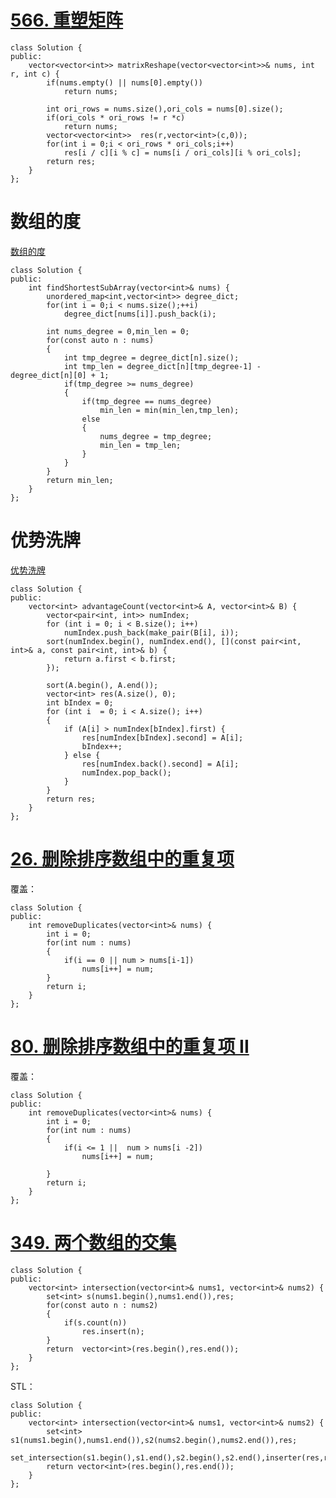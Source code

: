 # [566. 重塑矩阵](https://leetcode-cn.com/problems/reshape-the-matrix/)

```
class Solution {
public:
    vector<vector<int>> matrixReshape(vector<vector<int>>& nums, int r, int c) {
        if(nums.empty() || nums[0].empty())
            return nums;
        
        int ori_rows = nums.size(),ori_cols = nums[0].size();
        if(ori_cols * ori_rows != r *c)
            return nums;
        vector<vector<int>>  res(r,vector<int>(c,0));
        for(int i = 0;i < ori_rows * ori_cols;i++)
            res[i / c][i % c] = nums[i / ori_cols][i % ori_cols];
        return res;
    }
};
```

# 数组的度

[数组的度](https://leetcode-cn.com/problems/degree-of-an-array/)

```
class Solution {
public:
    int findShortestSubArray(vector<int>& nums) {
        unordered_map<int,vector<int>> degree_dict;
        for(int i = 0;i < nums.size();++i)
            degree_dict[nums[i]].push_back(i);
        
        int nums_degree = 0,min_len = 0;
        for(const auto n : nums)
        {
            int tmp_degree = degree_dict[n].size();
            int tmp_len = degree_dict[n][tmp_degree-1] - degree_dict[n][0] + 1;
            if(tmp_degree >= nums_degree)
            {
                if(tmp_degree == nums_degree)
                    min_len = min(min_len,tmp_len);
                else
                {
                    nums_degree = tmp_degree;
                    min_len = tmp_len;
                }
            }
        }
        return min_len;
    }
};
```

# 优势洗牌

[优势洗牌](https://leetcode-cn.com/problems/advantage-shuffle/)  

```
class Solution {
public:
    vector<int> advantageCount(vector<int>& A, vector<int>& B) {
        vector<pair<int, int>> numIndex;
        for (int i = 0; i < B.size(); i++) 
            numIndex.push_back(make_pair(B[i], i));
        sort(numIndex.begin(), numIndex.end(), [](const pair<int, int>& a, const pair<int, int>& b) {
            return a.first < b.first;
        });
		
        sort(A.begin(), A.end());
        vector<int> res(A.size(), 0);
        int bIndex = 0;
        for (int i  = 0; i < A.size(); i++) 
		{
            if (A[i] > numIndex[bIndex].first) {
                res[numIndex[bIndex].second] = A[i];
                bIndex++;
            } else {
                res[numIndex.back().second] = A[i];
                numIndex.pop_back();
            }
        }
        return res;
    }
};
```



# [26. 删除排序数组中的重复项](https://leetcode-cn.com/problems/remove-duplicates-from-sorted-array/)

覆盖：

```
class Solution {
public:
    int removeDuplicates(vector<int>& nums) {
		int i = 0;
		for(int num : nums)
		{
			if(i == 0 || num > nums[i-1])
				nums[i++] = num;
		}
		return i;
    }
};
```

# [80. 删除排序数组中的重复项 II](https://leetcode-cn.com/problems/remove-duplicates-from-sorted-array-ii/)

覆盖：

```
class Solution {
public:
    int removeDuplicates(vector<int>& nums) {
		int i = 0;
		for(int num : nums)
		{
			if(i <= 1 ||  num > nums[i -2])
				nums[i++] = num;
			
		}
		return i;
    }
};
```

# [349. 两个数组的交集](https://leetcode-cn.com/problems/intersection-of-two-arrays/)

```
class Solution {
public:
    vector<int> intersection(vector<int>& nums1, vector<int>& nums2) {
		set<int> s(nums1.begin(),nums1.end()),res;
		for(const auto n : nums2)
		{
			if(s.count(n))
				res.insert(n);
		}
		return  vector<int>(res.begin(),res.end());
    }
};
```

STL：

```
class Solution {
public:
    vector<int> intersection(vector<int>& nums1, vector<int>& nums2) {
		set<int> s1(nums1.begin(),nums1.end()),s2(nums2.begin(),nums2.end()),res;
		set_intersection(s1.begin(),s1.end(),s2.begin(),s2.end(),inserter(res,res.begin()));
		return vector<int>(res.begin(),res.end());
    }
};
```

